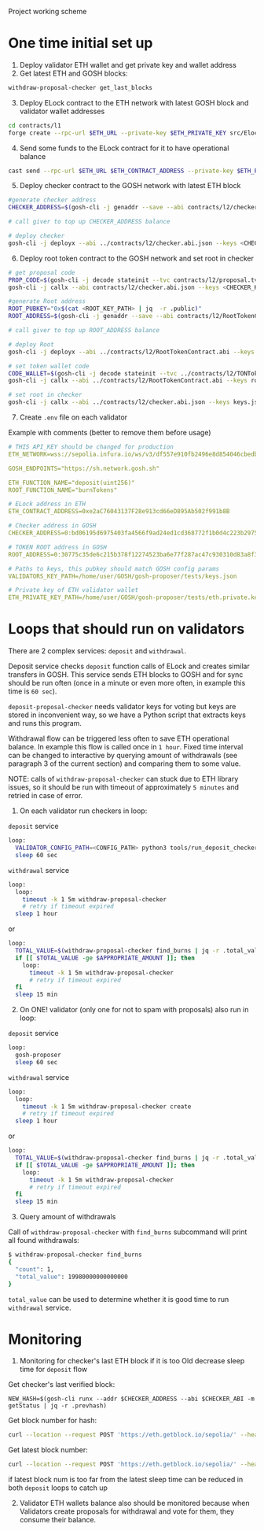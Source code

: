 Project working scheme

# One time initial set up

1) Deploy validator ETH wallet and get private key and wallet address
2) Get latest ETH and GOSH blocks:

```bash
withdraw-proposal-checker get_last_blocks
```

3) Deploy ELock contract to the ETH network with latest GOSH block and validator wallet addresses

```bash
cd contracts/l1
forge create --rpc-url $ETH_URL --private-key $ETH_PRIVATE_KEY src/Elock.sol:Elock --constructor-args $LAST_GOSH_BLOCK $FEE_RECEIVER_WALLET_ADDR [$ETH_WALLET_ADDRS]
```

4) Send some funds to the ELock contract for it to have operational balance

```bash
cast send --rpc-url $ETH_URL $ETH_CONTRACT_ADDRESS --private-key $ETH_PRIVATE_KEY --value <value>
```

5) Deploy checker contract to the GOSH network with latest ETH block

```bash
#generate checker address
CHECKER_ADDRESS=$(gosh-cli -j genaddr --save --abi contracts/l2/checker.abi.json --setkey <CHECKER_KEY_PATH> contracts/l2/checker.tvc | jq -r .raw_address)

# call giver to top up CHECKER_ADDRESS balance

# deploy checker
gosh-cli -j deployx --abi ../contracts/l2/checker.abi.json --keys <CHECKER_KEY_PATH> contracts/l2/checker.tvc --prevhash $LAST_ETH_BLOCK
```

6) Deploy root token contract to the GOSH network and set root in checker

```bash
# get proposal code
PROP_CODE=$(gosh-cli -j decode stateinit --tvc contracts/l2/proposal.tvc | jq .code | cut -d '"' -f 2)
gosh-cli -j callx --abi contracts/l2/checker.abi.json --keys <CHECKER_KEY_PATH> --addr $CHECKER_ADDRESS -m setProposalCode --code $PROP_CODE

#generate Root address
ROOT_PUBKEY="0x$(cat <ROOT_KEY_PATH> | jq  -r .public)"
ROOT_ADDRESS=$(gosh-cli -j genaddr --save --abi contracts/l2/RootTokenContract.abi --setkey root_keys.json contracts/l2/RootTokenContract.tvc | jq -r .raw_address)

# call giver to top up ROOT_ADDRESS balance

# deploy Root
gosh-cli -j deployx --abi ../contracts/l2/RootTokenContract.abi --keys root_keys.json ../contracts/l2/RootTokenContract.tvc --name "geth" --symbol "gth" --decimals 18 --root_pubkey $ROOT_PUBKEY --root_owner null --total_supply 0 --checker $CHECKER_ADDRESS --oldroot_ null --newroot_ null

# set token wallet code
CODE_WALLET=$(gosh-cli -j decode stateinit --tvc ../contracts/l2/TONTokenWallet.tvc | jq .code | cut -d '"' -f 2)
gosh-cli -j callx --abi ../contracts/l2/RootTokenContract.abi --keys root_keys.json --addr $ROOT_ADDRESS -m setWalletCode --wallet_code $CODE_WALLET --_answer_id 0

# set root in checker
gosh-cli -j callx --abi ../contracts/l2/checker.abi.json --keys keys.json --addr $CHECKER_ADDRESS -m setRootContract --root $ROOT_ADDRESS
```

7) Create `.env` file on each validator

Example with comments (better to remove them before usage)
```yaml
# THIS API_KEY should be changed for production   
ETH_NETWORK=wss://sepolia.infura.io/ws/v3/df557e910fb2496e8d854046cbedb99a

GOSH_ENDPOINTS="https://sh.network.gosh.sh"

ETH_FUNCTION_NAME="deposit(uint256)"
ROOT_FUNCTION_NAME="burnTokens"

# ELock address in ETH
ETH_CONTRACT_ADDRESS=0xe2aC76043137F28e913cd66eD895Ab502f991b8B

# Checker address in GOSH 
CHECKER_ADDRESS=0:bd06195d6975403fa4566f9ad24ed1cd368772f1b0d4c223b2975331b777ed6a

# TOKEN ROOT address in GOSH 
ROOT_ADDRESS=0:30775c35de6c215b378f12274523ba6e77f287ac47c930310d83a8f39be3698b

# Paths to keys, this pubkey should match GOSH config params
VALIDATORS_KEY_PATH=/home/user/GOSH/gosh-proposer/tests/keys.json

# Private key of ETH validator wallet
ETH_PRIVATE_KEY_PATH=/home/user/GOSH/gosh-proposer/tests/eth.private.key
```

# Loops that should run on validators

There are 2 complex services: `deposit` and `withdrawal`.

Deposit service checks `deposit` function calls of ELock and creates similar transfers in GOSH. This service sends ETH
blocks to GOSH and for sync should be run often (once in a minute or even more often, in example this time is `60 sec`).

`deposit-proposal-checker` needs validator keys for voting but keys are stored in inconvenient way,
so we have a Python script that extracts keys and runs this program.

Withdrawal flow can be triggered less often to save ETH operational balance. In example this flow is called once in 
`1 hour`. Fixed time interval can be changed to interactive by querying amount of withdrawals (see paragraph 3 of the 
current section) and comparing them to some value.

NOTE: calls of `withdraw-proposal-checker` can stuck due to ETH library issues, so it should be run with timeout of
approximately `5 minutes` and retried in case of error. 

1) On each validator run checkers in loop:

`deposit` service

```bash
loop:
  VALIDATOR_CONFIG_PATH=<CONFIG_PATH> python3 tools/run_deposit_checker_with_validator_keys.py
  sleep 60 sec
```

`withdrawal` service

```bash
loop:
  loop:
    timeout -k 1 5m withdraw-proposal-checker
    # retry if timeout expired
  sleep 1 hour
```

or

```bash
loop:
  TOTAL_VALUE=$(withdraw-proposal-checker find_burns | jq -r .total_value)
  if [[ $TOTAL_VALUE -ge $APPROPRIATE_AMOUNT ]]; then
    loop:
      timeout -k 1 5m withdraw-proposal-checker
      # retry if timeout expired
  fi
  sleep 15 min
```

2) On ONE! validator  (only one for not to spam with proposals) also run in loop:

`deposit` service

```bash
loop:
  gosh-proposer
  sleep 60 sec
```

`withdrawal` service

```bash
loop:
  loop:
    timeout -k 1 5m withdraw-proposal-checker create
    # retry if timeout expired
  sleep 1 hour
```

or 

```bash
loop:
  TOTAL_VALUE=$(withdraw-proposal-checker find_burns | jq -r .total_value)
  if [[ $TOTAL_VALUE -ge $APPROPRIATE_AMOUNT ]]; then
    loop:
      timeout -k 1 5m withdraw-proposal-checker
      # retry if timeout expired
  fi
  sleep 15 min
```

3) Query amount of withdrawals

Call of `withdraw-proposal-checker` with `find_burns` subcommand will print all found withdrawals: 

```bash
$ withdraw-proposal-checker find_burns
{
  "count": 1,
  "total_value": 19980000000000000
}
```

`total_value` can be used to determine whether it is good time to run `withdrawal` service.

# Monitoring

1) Monitoring for checker's last ETH block if it is too Old decrease sleep time for `deposit` flow

Get checker's last verified block:

```
NEW_HASH=$(gosh-cli runx --addr $CHECKER_ADDRESS --abi $CHECKER_ABI -m getStatus | jq -r .prevhash)
```

Get block number for hash:

```bash
curl --location --request POST 'https://eth.getblock.io/sepolia/' --header 'x-api-key: 7d0e158c-a55e-46dc-9ca3-ef7586215225' --header 'Content-Type: application/json' --data-raw '{"jsonrpc": "2.0","method":"eth_getBlockByHash","params": ["0x38cd31a32f195ce34bc35ddb5c6dab11188aa6fc5343b9c3017bf909a7a097af", true],"id": "getblock.io"}' | jq .result.number
```

Get latest block number: 

```bash
curl --location --request POST 'https://eth.getblock.io/sepolia/' --header 'x-api-key: 7d0e158c-a55e-46dc-9ca3-ef7586215225' --header 'Content-Type: application/json' --data-raw '{"jsonrpc": "2.0","method":"eth_getBlockByNumber","params": ["latest", true],"id": "getblock.io"}' | jq .result.number
```

if latest block num is too far from the latest sleep time can be reduced in both `deposit` loops to catch up

2) Validator ETH wallets balance also should be monitored because when Validators create proposals for withdrawal and
vote for them, they consume their balance.

